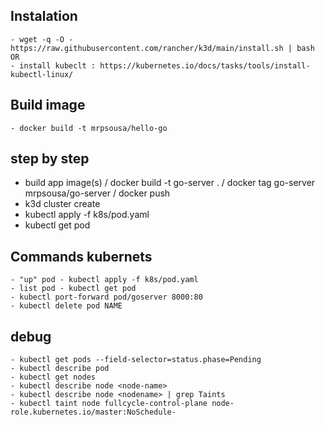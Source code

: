 ## Instalation
    - wget -q -O - https://raw.githubusercontent.com/rancher/k3d/main/install.sh | bash 
    OR
    - install kubeclt : https://kubernetes.io/docs/tasks/tools/install-kubectl-linux/


## Build image
    - docker build -t mrpsousa/hello-go 

## step by step
- build app image(s) / docker build -t go-server . /  docker tag go-server mrpsousa/go-server / docker push
- k3d cluster create
- kubectl apply -f k8s/pod.yaml
- kubectl get pod

## Commands kubernets
    - "up" pod - kubectl apply -f k8s/pod.yaml
    - list pod - kubectl get pod
    - kubectl port-forward pod/goserver 8000:80
    - kubectl delete pod NAME

## debug
    - kubectl get pods --field-selector=status.phase=Pending
    - kubectl describe pod
    - kubectl get nodes
    - kubectl describe node <node-name>
    - kubectl describe node <nodename> | grep Taints
    - kubectl taint node fullcycle-control-plane node-role.kubernetes.io/master:NoSchedule-


